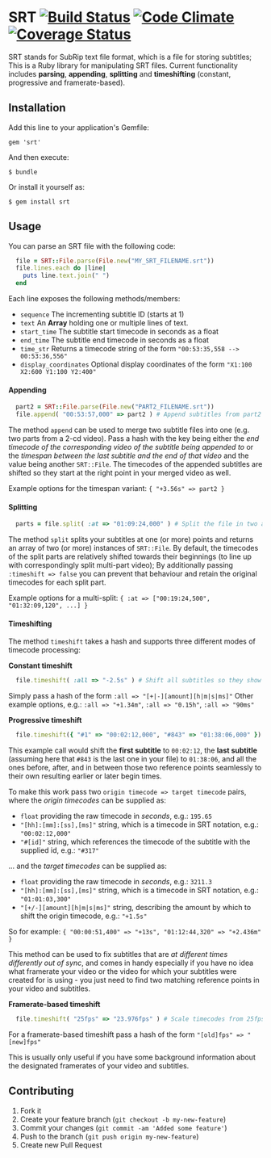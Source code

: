 # SRT [![Build Status](https://travis-ci.org/cpetersen/srt.png?branch=master)](https://travis-ci.org/cpetersen/srt) [![Code Climate](https://codeclimate.com/github/cpetersen/srt.png)](https://codeclimate.com/github/cpetersen/srt) [![Coverage Status](https://coveralls.io/repos/cpetersen/srt/badge.png)](https://coveralls.io/r/cpetersen/srt)

SRT stands for SubRip text file format, which is a file for storing subtitles; This is a Ruby library for manipulating SRT files.
Current functionality includes **parsing**, **appending**, **splitting** and **timeshifting** (constant, progressive and framerate-based).

## Installation

Add this line to your application's Gemfile:

    gem 'srt'

And then execute:

    $ bundle

Or install it yourself as:

    $ gem install srt

## Usage

You can parse an SRT file with the following code:

```ruby
  file = SRT::File.parse(File.new("MY_SRT_FILENAME.srt"))
  file.lines.each do |line|
    puts line.text.join(" ")
  end
```

Each line exposes the following methods/members:
* `sequence` The incrementing subtitle ID (starts at 1)
* `text` An **Array** holding one or multiple lines of text.
* `start_time` The subtitle start timecode in seconds as a float
* `end_time` The subtitle end timecode in seconds as a float
* `time_str` Returns a timecode string of the form `"00:53:35,558 --> 00:53:36,556"`
* `display_coordinates` Optional display coordinates of the form `"X1:100 X2:600 Y1:100 Y2:400"`

#### Appending

```ruby
  part2 = SRT::File.parse(File.new("PART2_FILENAME.srt"))
  file.append( "00:53:57,000" => part2 ) # Append subtitles from part2 starting at 00:53:57
```

The method `append` can be used to merge two subtitle files into one (e.g. two parts from a 2-cd video).
Pass a hash with the key being either the *end timecode of the corresponding video of the subtitle being appended to*
or the *timespan between the last subtitle and the end of that video* and the value being another `SRT::File`.
The timecodes of the appended subtitles are shifted so they start at the right point in your merged video as well.

Example options for the timespan variant: `{ "+3.56s" => part2 }`

#### Splitting

```ruby
  parts = file.split( :at => "01:09:24,000" ) # Split the file in two at 01:09:24
```

The method `split` splits your subtitles at one (or more) points and returns an array of two (or more) instances of `SRT::File`.
By default, the timecodes of the split parts are relatively shifted towards their beginnings (to line up with correspondingly split multi-part video);
By additionally passing `:timeshift => false` you can prevent that behaviour and retain the original timecodes for each split part.

Example options for a multi-split: `{ :at => ["00:19:24,500", "01:32:09,120", ...] }`

#### Timeshifting

The method `timeshift` takes a hash and supports three different modes of timecode processing:

**Constant timeshift**

```ruby
  file.timeshift( :all => "-2.5s" ) # Shift all subtitles so they show up 2.5 seconds earlier
```

Simply pass a hash of the form `:all => "[+|-][amount][h|m|s|ms]"`
Other example options, e.g.: `:all => "+1.34m"`, `:all => "0.15h"`, `:all => "90ms"`

 **Progressive timeshift**

```ruby
  file.timeshift({ "#1" => "00:02:12,000", "#843" => "01:38:06,000" }) # Correct drifting-out-of-sync
```

This example call would shift the **first subtitle** to `00:02:12`, the **last subtitle** (assuming here that `#843` is the last one in your file) to `01:38:06`, and all the ones before, after, and in between those two reference points seamlessly to their own resulting earlier or later begin times.

To make this work pass two `origin timecode => target timecode` pairs, where the *origin timecodes* can be supplied as:

* `float` providing the raw timecode in *seconds*, e.g.:  `195.65`
* `"[hh]:[mm]:[ss],[ms]"` string, which is a timecode in SRT notation, e.g.: `"00:02:12,000"`
* `"#[id]"` string, which references the timecode of the subtitle with the supplied id, e.g.:  `"#317"`

... and the *target timecodes* can be supplied as:

* `float` providing the raw timecode in *seconds*, e.g.:  `3211.3`
* `"[hh]:[mm]:[ss],[ms]"` string, which is a timecode in SRT notation, e.g.: `"01:01:03,300"`
* `"[+/-][amount][h|m|s|ms]"` string, describing the amount by which to shift the origin timecode, e.g.: `"+1.5s"`

So for example: `{ "00:00:51,400" => "+13s", "01:12:44,320" => "+2.436m" }`

This method can be used to fix subtitles that are *at different times differently out of sync*,
and comes in handy especially if you have no idea what framerate your video or the video for which your subtitles
were created for is using - you just need to find two matching reference points in your video and subtitles.

**Framerate-based timeshift**

```ruby
  file.timeshift( "25fps" => "23.976fps" ) # Scale timecodes from 25fps to 23.976fps
```

For a framerate-based timeshift pass a hash of the form `"[old]fps" => "[new]fps"`

This is usually only useful if you have some background information about the designated framerates of your video and subtitles.

## Contributing

1. Fork it
2. Create your feature branch (`git checkout -b my-new-feature`)
3. Commit your changes (`git commit -am 'Added some feature'`)
4. Push to the branch (`git push origin my-new-feature`)
5. Create new Pull Request

